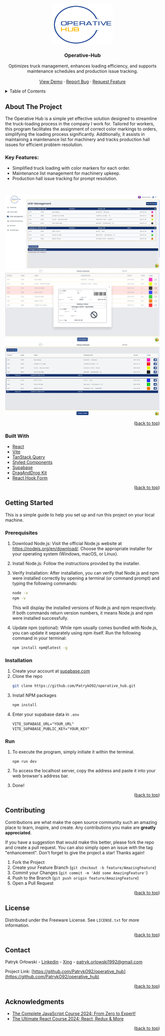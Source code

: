 <!-- Improved compatibility of back to top link: See: https://github.com/othneildrew/Best-README-Template/pull/73 -->

<a name="readme-top"></a>

<!-- PROJECT LOGO -->
<br />
<div align="center">
  <a href="https://github.com/PatrykO92/operative_hub">
    <img src="public/logo.png" alt="Logo" width="200" height="130">
  </a>

<h3 align="center">Operative-Hub</h3>
  <p align="center">
    Optimizes truck management, enhances loading efficiency, and supports maintenance schedules and production issue tracking.
    <br />
    <br />
    <a href="https://lzr-operative-hub.vercel.app/">View Demo</a>
    ·
    <a href="https://github.com/PatrykO92/operative_hub/issues/new?labels=bug&template=bug-report---.md">Report Bug</a>
    ·
    <a href="https://github.com/PatrykO92/operative_hub/issues/new?labels=enhancement&template=feature-request---.md">Request Feature</a>
  </p>
</div>

<!-- TABLE OF CONTENTS -->
<details>
  <summary>Table of Contents</summary>
  <ol>
    <li>
      <a href="#about-the-project">About The Project</a>
      <ul>
        <li><a href="#built-with">Built With</a></li>
      </ul>
    </li>
    <li>
      <a href="#getting-started">Getting Started</a>
      <ul>
        <li><a href="#prerequisites">Prerequisites</a></li>
        <li><a href="#installation">Installation</a></li>
      </ul>
    </li>
    <li><a href="#contributing">Contributing</a></li>
    <li><a href="#license">License</a></li>
    <li><a href="#contact">Contact</a></li>
    <li><a href="#acknowledgments">Acknowledgments</a></li>
  </ol>
</details>

<!-- ABOUT THE PROJECT -->

## About The Project

The Operative Hub is a simple yet effective solution designed to streamline the truck-loading process in the company I work for. Tailored for workers, this program facilitates the assignment of correct color markings to orders, simplifying the loading process significantly. Additionally, it assists in maintaining a maintenance list for machinery and tracks production hall issues for efficient problem resolution.

### Key Features:

- Simplified truck loading with color markers for each order.
- Maintenance list management for machinery upkeep.
- Production hall issue tracking for prompt resolution.

<br />

![Dashboard][product-screenshot1]
![Label][product-screenshot2]
![Crane][product-screenshot3]

<p align="right">(<a href="#readme-top">back to top</a>)</p>

### Built With

- [React][React-url]
- [Vite][Vite-url]
- [TanStack Query][tanstack-url]
- [Styled Components][styled-components-url]
- [Supabase][styled-components-url]
- [DragAndDrop Kit][dndkit-url]
- [React Hook Form][react-hook-form-url]

<p align="right">(<a href="#readme-top">back to top</a>)</p>
<!-- GETTING STARTED -->

## Getting Started

This is a simple guide to help you set up and run this project on your local machine.

### Prerequisites

1.  Download Node.js: Visit the official Node.js website at https://nodejs.org/en/download/. Choose the appropriate installer for your operating system (Windows, macOS, or Linux).
2.  Install Node.js: Follow the instructions provided by the installer.
3.  Verify Installation: After installation, you can verify that Node.js and npm were installed correctly by opening a terminal (or command prompt) and typing the following commands:

    ```sh
    node -v
    npm -v
    ```

    This will display the installed versions of Node.js and npm respectively. If both commands return version numbers, it means Node.js and npm were installed successfully.

4.  Update npm (optional): While npm usually comes bundled with Node.js, you can update it separately using npm itself. Run the following command in your terminal:
    ```sh
    npm install npm@latest -g
    ```

### Installation

1. Create your account at [supabase.com][supabase-url]
2. Clone the repo
   ```sh
   git clone https://github.com/PatrykO92/operative_hub.git
   ```
3. Install NPM packages
   ```sh
   npm install
   ```
4. Enter your supabase data in `.env`
   ```env
   VITE_SUPABASE_URL="YOUR_URL"
   VITE_SUPABASE_PUBLIC_KEY="YOUR_KEY"
   ```

### Run

1. To execute the program, simply initiate it within the terminal.
   ```env
   npm run dev
   ```
2. To access the localhost server, copy the address and paste it into your web browser's address bar.

3. Done!

<p align="right">(<a href="#readme-top">back to top</a>)</p>

<!-- CONTRIBUTING -->

## Contributing

Contributions are what make the open source community such an amazing place to learn, inspire, and create. Any contributions you make are **greatly appreciated**.

If you have a suggestion that would make this better, please fork the repo and create a pull request. You can also simply open an issue with the tag "enhancement".
Don't forget to give the project a star! Thanks again!

1. Fork the Project
2. Create your Feature Branch (`git checkout -b feature/AmazingFeature`)
3. Commit your Changes (`git commit -m 'Add some AmazingFeature'`)
4. Push to the Branch (`git push origin feature/AmazingFeature`)
5. Open a Pull Request

<p align="right">(<a href="#readme-top">back to top</a>)</p>

<!-- LICENSE -->

## License

Distributed under the Freeware License. See `LICENSE.txt` for more information.

<p align="right">(<a href="#readme-top">back to top</a>)</p>

<!-- CONTACT -->

## Contact

Patryk Orłowski - [Linkedin](https://www.linkedin.com/in/patryko92/) - [Xing](https://www.xing.com/profile/Patryk_Orlowski/) - patryk.orlowski1992@gmail.com

Project Link: [https://github.com/PatrykO92/operative_hub](https://github.com/PatrykO92/operative_hub)

<p align="right">(<a href="#readme-top">back to top</a>)</p>

<!-- ACKNOWLEDGMENTS -->

## Acknowledgments

- [The Complete JavaScript Course 2024: From Zero to Expert!](https://www.udemy.com/course/the-complete-javascript-course/)
- [The Ultimate React Course 2024: React, Redux & More](https://www.udemy.com/course/the-ultimate-react-course/)

<p align="right">(<a href="#readme-top">back to top</a>)</p>

<!-- MARKDOWN LINKS & IMAGES -->
<!-- https://www.markdownguide.org/basic-syntax/#reference-style-links -->

[product-screenshot1]: readme_screenshots/screenshot1.jpg
[product-screenshot2]: readme_screenshots/screenshot2.jpg
[product-screenshot3]: readme_screenshots/screenshot3.jpg
[react-url]: https://reactjs.org/
[vite-url]: https://vitejs.dev/
[styled-components-url]: https://styled-components.com/
[tanstack-url]: https://tanstack.com/query/latest
[supabase-url]: https://supabase.com/
[dndkit-url]: https://dndkit.com/
[react-hook-form-url]: https://react-hook-form.com/
